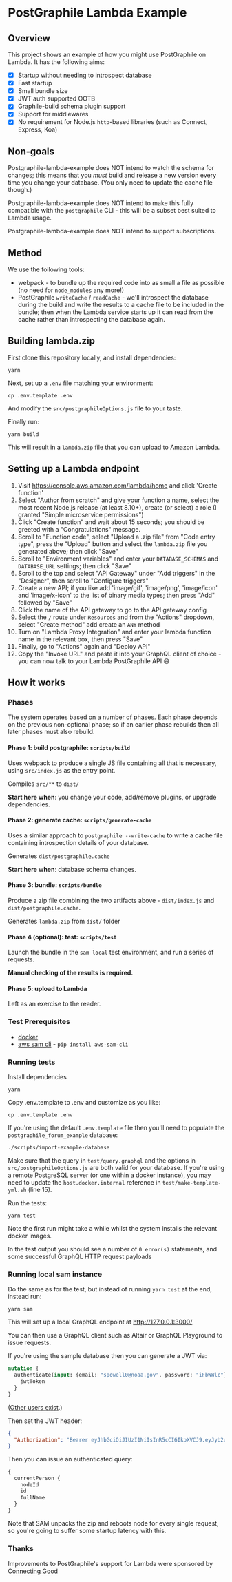 # PostGraphile Lambda Example

## Overview

This project shows an example of how you might use PostGraphile on Lambda. It
has the following aims:

- [x] Startup without needing to introspect database
- [x] Fast startup
- [x] Small bundle size
- [x] JWT auth supported OOTB
- [x] Graphile-build schema plugin support
- [x] Support for middlewares
- [x] No requirement for Node.js `http`-based libraries (such as Connect,
  Express, Koa)

## Non-goals

Postgraphile-lambda-example does NOT intend to watch the schema for changes;
this means that you *must* build and release a new version every time you
change your database. (You only need to update the cache file though.)

Postgraphile-lambda-example does NOT intend to make this fully compatible with
the `postgraphile` CLI - this will be a subset best suited to Lambda usage.

Postgraphile-lambda-example does NOT intend to support subscriptions.

## Method

We use the following tools:

- webpack - to bundle up the required code into as small a file as possible
  (no need for `node_modules` any more!)
- PostGraphile `writeCache` / `readCache` - we'll introspect the database
  during the build and write the results to a cache file to be included in the
  bundle; then when the Lambda service starts up it can read from the cache
  rather than introspecting the database again.

## Building lambda.zip

First clone this repository locally, and install dependencies:

```
yarn
```

Next, set up a `.env` file matching your environment:

```
cp .env.template .env
```

And modify the `src/postgraphileOptions.js` file to your taste.

Finally run:

```
yarn build
```

This will result in a `lambda.zip` file that you can upload to Amazon Lambda.

## Setting up a Lambda endpoint

1. Visit https://console.aws.amazon.com/lambda/home and click 'Create function'
2. Select "Author from scratch" and give your function a name, select the most recent Node.js release (at least 8.10+), create (or select) a role (I granted "Simple microservice permissions")
3. Click "Create function" and wait about 15 seconds; you should be greeted with a "Congratulations" message.
4. Scroll to "Function code", select "Upload a .zip file" from "Code entry type", press the "Upload" button and select the `lambda.zip` file you generated above; then click "Save"
5. Scroll to "Environment variables" and enter your `DATABASE_SCHEMAS` and `DATABASE_URL` settings; then click "Save"
6. Scroll to the top and select "API Gateway" under "Add triggers" in the "Designer", then scroll to "Configure triggers"
7. Create a new API; if you like add 'image/gif', 'image/png', 'image/icon' and 'image/x-icon' to the list of binary media types; then press "Add" followed by "Save"
8. Click the name of the API gateway to go to the API gateway config
9. Select the `/` route under `Resources` and from the "Actions" dropdown, select "Create method" add create an `ANY` method
10. Turn on "Lambda Proxy Integration" and enter your lambda function name in the relevant box, then press "Save"
11. Finally, go to "Actions" again and "Deploy API"
12. Copy the "Invoke URL" and paste it into your GraphQL client of choice - you can now talk to your Lambda PostGraphile API 😅


## How it works

### Phases

The system operates based on a number of phases. Each phase depends on the
previous non-optional phase; so if an earlier phase rebuilds then all later
phases must also rebuild.

#### Phase 1: build postgraphile: `scripts/build`

Uses webpack to produce a single JS file containing all that is necessary,
using `src/index.js` as the entry point.

Compiles `src/**` to `dist/`

**Start here when**: you change your code, add/remove plugins, or upgrade dependencies.

#### Phase 2: generate cache: `scripts/generate-cache`

Uses a similar approach to `postgraphile --write-cache` to write a cache file
containing introspection details of your database.

Generates `dist/postgraphile.cache`

**Start here when**: database schema changes.

#### Phase 3: bundle: `scripts/bundle`

Produce a zip file combining the two artifacts above - `dist/index.js` and `dist/postgraphile.cache`.

Generates `lambda.zip` from `dist/` folder

#### Phase 4 (optional): test: `scripts/test`

Launch the bundle in the `sam local` test environment, and run a series of requests.

**Manual checking of the results is required.**

#### Phase 5: upload to Lambda

Left as an exercise to the reader.

### Test Prerequisites

* [docker](https://docs.docker.com/install/)
* [aws sam cli](https://docs.aws.amazon.com/lambda/latest/dg/sam-cli-requirements.html) - `pip install aws-sam-cli`

### Running tests

Install dependencies

```
yarn
```

Copy .env.template to .env and customize as you like:

```
cp .env.template .env
```

If you're using the default `.env.template` file then you'll need to populate the
`postgraphile_forum_example` database:

```
./scripts/import-example-database
```

Make sure that the query in `test/query.graphql` and the options in `src/postgraphileOptions.js` are both valid for your database. If you're using a remote PostgreSQL server (or one within a docker instance), you may need to update the `host.docker.internal` reference in `test/make-template-yml.sh` (line 15).

Run the tests:

```
yarn test
```

Note the first run might take a while whilst the system installs the relevant
docker images.

In the test output you should see a number of `0 error(s)` statements, and some successful GraphQL HTTP request payloads

### Running local sam instance

Do the same as for the test, but instead of running `yarn test` at the end, instead run:

```
yarn sam
```

This will set up a local GraphQL endpoint at http://127.0.0.1:3000/

You can then use a GraphQL client such as Altair or GraphQL Playground to issue requests.

If you're using the sample database then you can generate a JWT via:

```graphql
mutation {
  authenticate(input: {email: "spowell0@noaa.gov", password: "iFbWWlc"}) {
    jwtToken
  }
}
```

([Other users exist](https://github.com/graphile/postgraphile/blob/160670dd91ca7faddf784351b33da2bb9924df39/examples/forum/data.sql#L18-L27).)

Then set the JWT header:

```json
{
  "Authorization": "Bearer eyJhbGciOiJIUzI1NiIsInR5cCI6IkpXVCJ9.eyJyb2xlIjoiZm9ydW1fZXhhbXBsZV9wZXJzb24iLCJwZXJzb25faWQiOjEsImlhdCI6MTUzODEyOTEyMSwiZXhwIjoxNTM4MjE1NTIxLCJhdWQiOiJwb3N0Z3JhcGhpbGUiLCJpc3MiOiJwb3N0Z3JhcGhpbGUifQ.NFZ10gvIB29VL1p3Wh-Cc74JSigOOhgtqaMCP9ZA2W0"
}
```

Then you can issue an authenticated query:

```graphql
{
  currentPerson {
    nodeId
    id
    fullName
  }
}
```

Note that SAM unpacks the zip and reboots node for every single request, so you're going to suffer some startup latency with this.


### Thanks

Improvements to PostGraphile's support for Lambda were sponsored by [Connecting Good](https://cogo.co/)
